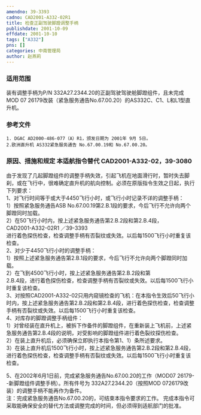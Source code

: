 ```yaml
---
amendno: 39-3393  
cadno: CAD2001-A332-02R1  
title: 检查正副驾驶脚蹬调整手柄  
publishdate: 2001-10-09  
effdate: 2001-10-10  
tags: ["A332"]  
pns: []  
categories: 中南管理局  
author: 赵燕莉  
---
```

  
### 适用范围  
装有调整手柄为P/N 332A27.2344.20的正副驾驶驾驶舱脚蹬组件，且未完成MOD 07 26179改装（紧急服务通告No.67.00.20）的AS332C、C1、L和L1型直升机。  
  
<!--more-->  
### 参考文件  
    1. DGAC AD2000-486-077（A）R1，颁发日期为 2001年 9月 5日。  
    2.欧洲直升机 AS332紧急服务通告 No.67.00.19和 No.67.00.20。  
  
### 原因、措施和规定 本适航指令替代 CAD2001-A332-02，39-3080  
由于发现了几起脚蹬组件的调整手柄失效，引起飞机在地面滑行时，暂时失去脚刹，或在飞行中，很难确定直升机的航向控制。必须在原版指令生效之日起，执行下列要求：  
   1、对飞行时间等于或大于4450飞行小时，或飞行小时记录不详的调整手柄：  
    1）按照紧急服务通告ASB No.67.00.19第2.B.1段的要求，今后飞行不允许向两个脚蹬同时加载。  
    2）在50飞行小时内，按上述紧急服务通告第2.B.2段和第2.B.4段，  
       CAD2001-A332-02R1   ／39-3393  
进行着色探伤检查，检查调整手柄有否裂纹或失效。以后每1500飞行小时重复该检查。  
   2、对少于4450飞行小时的调整手柄：  
1）按照上述紧急服务通告第2.B.1段的要求，今后飞行不允许向两个脚蹬同时加载。  
2）在飞到4500飞行小时，按上述紧急服务通告第2.B.2段和第  
2.B.4段，进行着色探伤检查，检查调整手柄有否裂纹或失效。以后每1500飞行小时重复该检查。  
   3、对按照CAD2001-A332-02只用内窥镜检查的飞机：在本指令生效后50飞行小时内，按上述紧急服务通告第2.B.2段和第2.B.4段，进行着色探伤检查，检查调整手柄有否裂纹或失效。以后每1500飞行小时重复该检查。  
   4、对库存的脚蹬调整手柄组件：  
    1）对曾经装在直升机上，被拆下作备件的脚蹬组件，在重新装上飞机前，上述紧急服务通告第2.B.4段的说明，对受影响的脚蹬组件进行着色裂纹探伤检查。  
    2）在装上直升机后，必须确保立即执行本指令第1、1）条所述要求。  
3）在装上直升机后1500飞行小时，按上述紧急服务通告第2.B.2段和第2.B.4段，进行着色探伤检查，检查调整手柄有否裂纹或失效。以后每1500飞行小时重复该检查。  
  
   5、在2002年6月1日前，完成紧急服务通告No.67.00.20的工作（MOD07 26179--新脚蹬组件调整手柄）。所有件号为 332A27.2344.20（按照MOD 0726179改装）的调整手柄不能再作为备件。  
      注：完成紧急服务通告No.67.00.20的，可结束本指令要求的工作。     完成本指令可采取能确保安全的替代方法或调整完成的时间，但必须得到适航部门的批准。  
